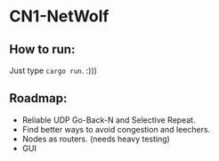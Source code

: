 # CN1-NetWolf

## How to run:
Just type `cargo run`. :)))

## Roadmap: 
* Reliable UDP Go-Back-N and Selective Repeat.
* Find better ways to avoid congestion and leechers.
* Nodes as routers. (needs heavy testing)
* GUI
